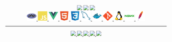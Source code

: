 <div align="center">
  <picture>
    <source height=150
      srcset="https://github-readme-stats.vercel.app/api?username=FlavioMoreir4&locale=pt-br&show_icons=true&theme=github_dark&hide=contribs,prs"
      media="(prefers-color-scheme: dark)" />
    <source height=150
      srcset="https://github-readme-stats.vercel.app/api?username=FlavioMoreir4&locale=pt-br&show_icons=true&hide=contribs,prs"
      media="(prefers-color-scheme: light), (prefers-color-scheme: no-preference)" />
    <img height=150
      src="https://github-readme-stats.vercel.app/api?username=FlavioMoreir4&locale=pt-br&show_icons=true&hide=contribs,prs" />
  </picture>
  <!-- Most Used Languages -->
  <picture>
    <source height=150
      srcset="https://github-readme-stats.vercel.app/api/top-langs/?username=Flaviomoreir4&layout=compact&langs_count=6&theme=github_dark&locale=pt-br"
      media="(prefers-color-scheme: dark)" />
    <source height=150
      srcset="https://github-readme-stats.vercel.app/api/top-langs/?username=Flaviomoreir4&layout=compact&langs_count=6&locale=pt-br"
      media="(prefers-color-scheme: light), (prefers-color-scheme: no-preference)" />
    <img height=150
      src="https://github-readme-stats.vercel.app/api/top-langs/?username=Flaviomoreir4&layout=compact&langs_count=6&locale=pt-br" />
  </picture>
  <!-- WakaTime -->
  <picture>
    <source
      srcset="https://github-readme-stats.vercel.app/api/wakatime?username=FlavioMoreir4&layout=compact&theme=github_dark&locale=pt-br"
      media="(prefers-color-scheme: dark)" />
    <source
      srcset="https://github-readme-stats.vercel.app/api/wakatime?username=FlavioMoreir4&layout=compact&locale=pt-br&cache_seconds=21600"
      media="(prefers-color-scheme: light), (prefers-color-scheme: no-preference)" />
    <img
      src="https://github-readme-stats.vercel.app/api/wakatime?username=FlavioMoreir4&layout=compact&locale=pt-br&cache_seconds=21600" />
  </picture>
</div>

<div align="center">
  <a href="javascript:void(0)">
    <img height="30" src="https://raw.githubusercontent.com/devicons/devicon/master/icons/php/php-original.svg"
      alt="PHP">
  </a>
  <a href="javascript:void(0)">
    <img height="30"
      src="https://raw.githubusercontent.com/devicons/devicon/master/icons/javascript/javascript-plain.svg"
      alt="JavaScript">
  </a>
  <a href="javascript:void(0)">
    <img height="30" src="https://raw.githubusercontent.com/devicons/devicon/master/icons/vuejs/vuejs-original.svg"
      alt="Vue.js">
  </a>
  <a href="javascript:void(0)">
    <img height="30" src="https://raw.githubusercontent.com/devicons/devicon/master/icons/html5/html5-original.svg"
      alt="HTML">
  </a>
  <a href="javascript:void(0)">
    <img height="30" src="https://raw.githubusercontent.com/devicons/devicon/master/icons/css3/css3-original.svg"
      alt="CSS">
  </a>
  <a href="javascript:void(0)">
    <img height="30" src="https://raw.githubusercontent.com/devicons/devicon/master/icons/mysql/mysql-original.svg"
      alt="MySQL">
  </a>
  <a href="javascript:void(0)">
    <img height="30" src="https://raw.githubusercontent.com/devicons/devicon/master/icons/docker/docker-original.svg"
      alt="Docker">
  </a>
  <a href="javascript:void(0)">
    <img height="30" src="https://raw.githubusercontent.com/devicons/devicon/master/icons/git/git-original.svg"
      alt="Git">
  </a>
  <a href="javascript:void(0)">
    <img height="30" src="https://raw.githubusercontent.com/devicons/devicon/master/icons/linux/linux-original.svg"
      alt="Linux">
  </a>
  <a href="javascript:void(0)">
    <img height="30" src="https://raw.githubusercontent.com/devicons/devicon/master/icons/nginx/nginx-original.svg"
      alt="Nginx">
  </a>
  <a href="javascript:void(0)">
    <img height="30" src="https://raw.githubusercontent.com/devicons/devicon/master/icons/apache/apache-original.svg"
      alt="Apache">
  </a>
</div>

<hr>

<div align="center">
  <a href="https://www.instagram.com/flaviomoreir4/" target="_blank">
    <img src="https://img.shields.io/badge/-Instagram-%23E4405F?style=for-the-badge&logo=instagram&logoColor=white"
      target="_blank">
  </a>
  <a href="https://twitter.com/flaviomoreir4" target="_blank">
    <img src="https://img.shields.io/badge/-Twitter-%230077B5?style=for-the-badge&logo=twitter&logoColor=white"
      target="_blank">
  </a>
  <a href="https://wa.me/5511948686447" target="_blank">
    <img src="https://img.shields.io/badge/WhatsApp-40c152?style=for-the-badge&logo=whatsapp&logoColor=white"
      target="_blank">
  </a>
  <a href="https://t.me/flaviomoreir4" target="_blank">
    <img src="https://img.shields.io/badge/Telegram-32afed?style=for-the-badge&logo=telegram&logoColor=white"
      target="_blank">
  </a>
  <a href="mailto:flavio.moreira@mktcode.digital">
    <img src="https://img.shields.io/badge/-Email-%23333?style=for-the-badge&logo=gmail&logoColor=white"
      target="_blank">
  </a>
</div>
